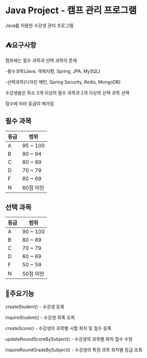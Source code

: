 # Java Project - 캠프 관리 프로그램
Java를 이용한 수강생 관리 프로그램

## ⛺요구사항
캠프에는 필수 과목과 선택 과목이 존재

-필수과목(Java, 객체지향, Spring, JPA, MySQL)

-선택과목(디자인 패턴, Spring Security, Redis, MongoDB)

수강생들은 최소 3개 이상의 필수 과목과 2개 이상의 선택 과목 선택

점수에 따라 등급이 매겨짐

## 필수 과목

| 등급 | 범위          |
|------|--------------|
| A    | 95 ~ 100     |
| B    | 90 ~ 94      |
| C    | 80 ~ 89      |
| D    | 70 ~ 79      |
| F    | 60 ~ 69      |
| N    | 60점 미만     |

## 선택 과목

| 등급 | 범위          |
|------|--------------|
| A    | 90 ~ 100     |
| B    | 80 ~ 89      |
| C    | 70 ~ 79      |
| D    | 60 ~ 69      |
| F    | 50 ~ 59      |
| N    | 50점 미만     |


## 📌주요기능

createStudent() - 수강생 등록

inquireStudent() - 수강생 목록 조회

createScore() - 수강생의 과목별 시험 회차 및 점수 등록

updateRoundScoreBySubject() - 수강생의 과목별 회차 점수 수정

inquireRoundGradeBySubject() - 수강생의 특정 과목 회차별 등급 조회


